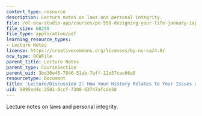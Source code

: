 ```yaml
---
content_type: resource
description: Lecture notes on laws and personal integrity.
file: /ol-ocw-studio-app/courses/pe-550-designing-your-life-january-iap-2007/9895ed4c35810ccf730863747afcde3d_notes_02.pdf
file_size: 68299
file_type: application/pdf
learning_resource_types:
- Lecture Notes
license: https://creativecommons.org/licenses/by-nc-sa/4.0/
ocw_type: OCWFile
parent_title: Lecture Notes
parent_type: CourseSection
parent_uid: 3bd30e45-7846-51ab-7aff-12e57cac66a0
resourcetype: Document
title: 'Lecture/Discussion 2: How Your History Relates to Your Issues and Excuses'
uid: 9895ed4c-3581-0ccf-7308-63747afcde3d
---
```

Lecture notes on laws and personal integrity.